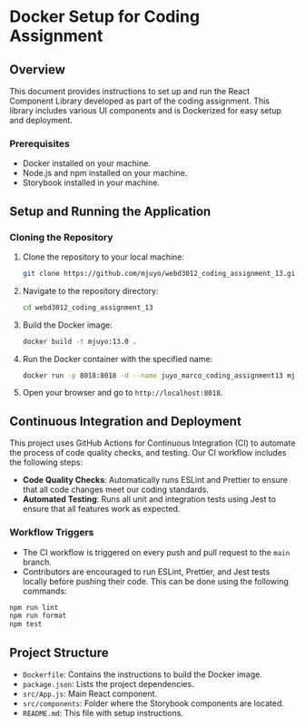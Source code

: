 # Docker Setup for Coding Assignment

## Overview

This document provides instructions to set up and run the React Component Library developed as part of the coding assignment. This library includes various UI components and is Dockerized for easy setup and deployment.

### Prerequisites

- Docker installed on your machine.
- Node.js and npm installed on your machine.
- Storybook installed in your machine.

## Setup and Running the Application

### Cloning the Repository

1. Clone the repository to your local machine:

    ```bash
    git clone https://github.com/mjuyo/webd3012_coding_assignment_13.git
    ```

2. Navigate to the repository directory:
    
    ```bash
    cd webd3012_coding_assignment_13
    ```

3. Build the Docker image:

    ```bash
    docker build -t mjuyo:13.0 .
    ```

4. Run the Docker container with the specified name:

    ```bash
    docker run -p 8018:8018 -d --name juyo_marco_coding_assignment13 mjuyo:13.0
    ```

5. Open your browser and go to `http://localhost:8018`. 


## Continuous Integration and Deployment

This project uses GitHub Actions for Continuous Integration (CI) to automate the process of code quality checks, and testing. Our CI workflow includes the following steps:

- **Code Quality Checks**: Automatically runs ESLint and Prettier to ensure that all code changes meet our coding standards.
- **Automated Testing**: Runs all unit and integration tests using Jest to ensure that all features work as expected.

### Workflow Triggers

- The CI workflow is triggered on every push and pull request to the `main` branch.
- Contributors are encouraged to run ESLint, Prettier, and Jest tests locally before pushing their code. This can be done using the following commands:

```bash
npm run lint
npm run format
npm test
```

## Project Structure

- `Dockerfile`: Contains the instructions to build the Docker image.
- `package.json`: Lists the project dependencies.
- `src/App.js`: Main React component.
- `src/components`: Folder where the Storybook components are located.
- `README.md`: This file with setup instructions.

